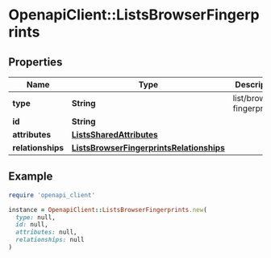 # OpenapiClient::ListsBrowserFingerprints

## Properties

| Name | Type | Description | Notes |
| ---- | ---- | ----------- | ----- |
| **type** | **String** | list/browser-fingerprint | [optional] |
| **id** | **String** |  | [optional] |
| **attributes** | [**ListsSharedAttributes**](ListsSharedAttributes.md) |  | [optional] |
| **relationships** | [**ListsBrowserFingerprintsRelationships**](ListsBrowserFingerprintsRelationships.md) |  | [optional] |

## Example

```ruby
require 'openapi_client'

instance = OpenapiClient::ListsBrowserFingerprints.new(
  type: null,
  id: null,
  attributes: null,
  relationships: null
)
```

